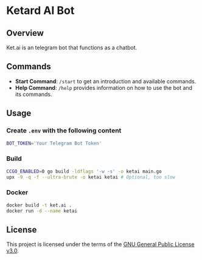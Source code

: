 
# Ketard AI Bot

## Overview
Ket.ai is an telegram bot that functions as a chatbot.

## Commands
- **Start Command**: `/start` to get an introduction and available commands.
- **Help Command**: `/help` provides information on how to use the bot and its commands.

## Usage

### Create `.env` with the following content
```bash
BOT_TOKEN='Your Telegram Bot Token'
```

### Build
```bash
CCGO_ENABLED=0 go build -ldflags '-w -s' -o ketai main.go
upx -9 -q -f --ultra-brute -o ketai ketai # Optional, too slow
```

### Docker
```bash
docker build -t ket.ai .
docker run -d --name ketai
```

## License
This project is licensed under the terms of the [GNU General Public License v3.0](LICENSE).
